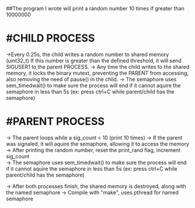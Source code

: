 ##The program I wrote will print a random number 10 times if greater than 10000000

#CHILD PROCESS
====================================================================================================
->Every 0.25s, the child writes a random number to shared memory (uint32_t) If this number is greater
 than the defined threshold, it will send SIGUSER1 to the parent PROCESS.
-> Any time the child writes to the shared memory, it locks the binary mutext, preventing the PARENT
 from accessing, also removing the need of pause() in the child.
-> The semaphore uses sem_timedwait() to make sure the process will end if it cannot aquire the
 semaphore in less than 5s (ex: press ctrl+C while parent/child has the semaphore)

#PARENT PROCESS
====================================================================================================
-> The parent loops while a sig_count < 10 (print 10 times)
-> If the parent was signaled, it will aquire the semaphore, allowing it to access the memory
-> After printing the random number, reset the print_rand flag, increment sig_count\
-> The semaphore uses sem_timedwait() to make sure the process will end if it cannot aquire the
 semaphore in less than 5s (ex: press ctrl+C while parent/child has the semaphore)


-> After both processes finish, the shared memory is destroyed, along with the named semaphore
-> Compile with "make", uses pthread for named semaphore
